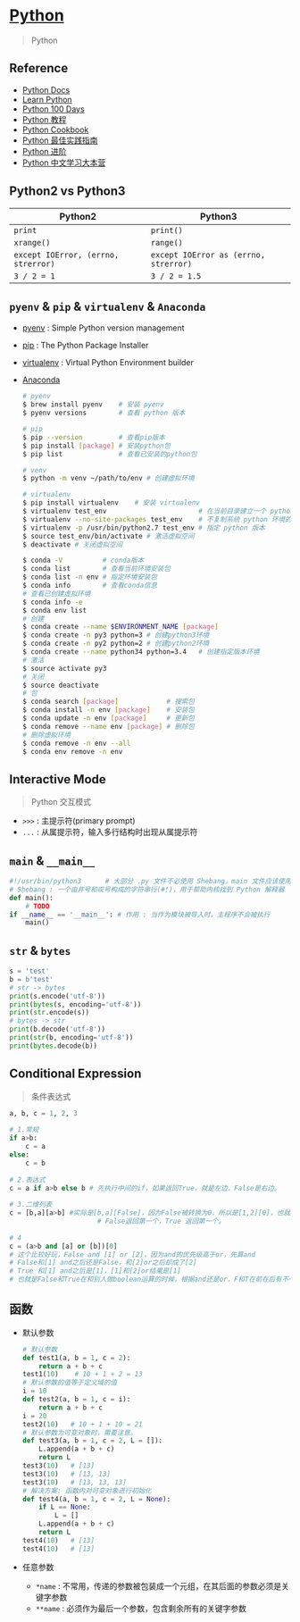 # [Python](https://www.python.org/)
> Python

## Reference

- [Python Docs](https://docs.python.org/zh-cn/3/)
- [Learn Python](https://github.com/xianhu/LearnPython)
- [Python 100 Days](https://github.com/jackfrued/Python-100-Days)
- [Python 教程](https://www.liaoxuefeng.com/wiki/1016959663602400)
- [Python Cookbook](https://github.com/yidao620c/python3-cookbook)
- [Python 最佳实践指南](https://github.com/Prodesire/Python-Guide-CN)
- [Python 进阶](https://github.com/eastlakeside/interpy-zh)
- [Python 中文学习大本营](http://www.pythondoc.com/)

## Python2 vs Python3

| Python2   | Python3 
| ---       | ---       
| `print`   | `print()` 
| `xrange()`| `range()` 
| `except IOError, (errno, strerror)` | `except IOError as (errno, strerror)` 
| `3 / 2 = 1` | `3 / 2 = 1.5` 

## `pyenv` & `pip` & `virtualenv` & `Anaconda`

- [pyenv](https://github.com/pyenv/pyenv) : Simple Python version management
- [pip](https://github.com/pypa/pip) : The Python Package Installer
- [virtualenv](https://github.com/pypa/virtualenv) : Virtual Python Environment builder
- [Anaconda](https://www.anaconda.com)

    ```bash
    # pyenv
    $ brew install pyenv    # 安装 pyenv
    $ pyenv versions        # 查看 python 版本

    # pip
    $ pip --version         # 查看pip版本
    $ pip install [package] # 安装python包
    $ pip list              # 查看已安装的python包

    # venv
    $ python -m venv ~/path/to/env # 创建虚拟环境
    
    # virtualenv
    $ pip install virtualenv    # 安装 virtualenv
    $ virtualenv test_env                       # 在当前目录建立一个 python 虚拟环境
    $ virtualenv --no-site-packages test_env    # 不复制系统 python 环境的第三方包
    $ virtualenv -p /usr/bin/python2.7 test_env # 指定 python 版本
    $ source test_env/bin/activate # 激活虚拟空间
    $ deactivate # 关闭虚拟空间
    ```

    ```bash
    $ conda -V          # conda版本
    $ conda list        # 查看当前环境安装包
    $ conda list -n env # 指定环境安装包
    $ conda info        # 查看conda信息
    # 查看已创建虚拟环境
    $ conda info -e
    $ conda env list    
    # 创建
    $ conda create --name $ENVIRONMENT_NAME [package]
    $ conda create -n py3 python=3 # 创建python3环境
    $ conda create -n py2 python=2 # 创建python2环境
    $ conda create --name python34 python=3.4   # 创建指定版本环境
    # 激活
    $ source activate py3
    # 关闭
    $ source deactivate
    # 包
    $ conda search [package]            # 搜索包
    $ conda install -n env [package]    # 安装包
    $ conda update -n env [package]     # 更新包        
    $ conda remove --name env [package] # 删除包
    # 删除虚拟环境
    $ conda remove -n env --all
    $ conda env remove -n env
    ```

## Interactive Mode 
> Python 交互模式

- `>>>` : 主提示符(primary prompt)
- `...` : 从属提示符，输入多行结构时出现从属提示符

## `main` & `__main__`

  ```python
  #!/usr/bin/python3      # 大部分 .py 文件不必使用 Shebang，main 文件应该使用
  # Shebang : 一个由井号和叹号构成的字符串行(#!)，用于帮助内核找到 Python 解释器
  def main():
      # TODO
  if __name__ == '__main__': # 作用 : 当作为模块被导入时，主程序不会被执行
      main()
  ```

## `str` & `bytes`

  ```python
  s = 'test'
  b = b'test'
  # str -> bytes
  print(s.encode('utf-8'))
  print(bytes(s, encoding='utf-8'))
  print(str.encode(s))
  # bytes -> str
  print(b.decode('utf-8'))
  print(str(b, encoding='utf-8'))
  print(bytes.decode(b))
  ``` 
## Conditional Expression 
> 条件表达式

  ```python
  a, b, c = 1, 2, 3
   
  # 1.常规
  if a>b:
      c = a
  else:
      c = b
   
  # 2.表达式
  c = a if a>b else b # 先执行中间的if，如果返回True，就是左边，False是右边。
   
  # 3.二维列表
  c = [b,a][a>b] #实际是[b,a][False]，因为False被转换为0，所以是[1,2][0]，也就是[1]
                        # False返回第一个，True 返回第一个。
   
  # 4
  c = (a>b and [a] or [b])[0]
  # 这个比较好玩，False and [1] or [2]，因为and的优先级高于or，先算and
  # False和[1] and之后还是False，和[2]or之后却成了[2]
  # True 和[1] and之后是[1]，[1]和[2]or结果是[1]
  # 也就是False和True在和别人做boolean运算的时候，根据and还是or，F和T在前在后有不一样的数据转换规则。
  ```

## 函数

- 默认参数

  ``` python
  # 默认参数
  def test1(a, b = 1, c = 2):
      return a + b + c
  test1(10)    # 10 + 1 + 2 = 13
  # 默认参数的值等于定义域的值
  i = 10
  def test2(a, b = 1, c = i):
      return a + b + c
  i = 20
  test2(10)   # 10 + 1 + 10 = 21
  # 默认参数为可变对象时，需要注意。
  def test3(a, b = 1, c = 2, L = []):
      L.append(a + b + c)
      return L
  test3(10)   # [13]
  test3(10)   # [13, 13]
  test3(10)   # [13, 13, 13]
  # 解决方案: 函数内对可变对象进行初始化
  def test4(a, b = 1, c = 2, L = None):
      if L == None:
          L = []
      L.append(a + b + c)
      return L
  test4(10)   # [13]
  test4(10)   # [13]
  ```

- 任意参数
    * `*name` : 不常用，传递的参数被包装成一个元组，在其后面的参数必须是关键字参数
    * `**name` : 必须作为最后一个参数，包含剩余所有的关键字参数